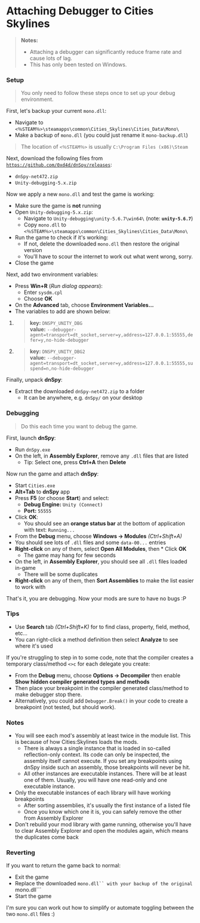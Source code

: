 # Attaching Debugger to Cities Skylines

> **Notes:**
> * Attaching a debugger can significantly reduce frame rate and cause lots of lag.
> * This has only been tested on Windows.

### Setup

> You only need to follow these steps once to set up your debug environment.

First, let's backup your current ```mono.dll```:

* Navigate to ```<％STEAM％>\steamapps\common\Cities_Skylines\Cities_Data\Mono\```
* Make a backup of ```mono.dll``` (you could just rename it ```mono-backup.dll```)

> The location of ```<％STEAM％>``` is usually ```C:\Program Files (x86)\Steam```

Next, download the following files
from [```https://github.com/0xd4d/dnSpy/releases```](https://github.com/0xd4d/dnSpy/releases):

* ```dnSpy-net472.zip```
* ```Unity-debugging-5.x.zip```

Now we apply a new ```mono.dll``` and test the game is working:

* Make sure the game is **not** running
* Open ```Unity-debugging-5.x.zip```:
    * Navigate to ```Unity-debugging\unity-5.6.7\win64\``` (note: **```unity-5.6.7```**)
    * Copy ```mono.dll``` to ```<％STEAM％>\steamapps\common\Cities_Skylines\Cities_Data\Mono\```
* Run the game to check if it's working:
    * If not, delete the downloaded ```mono.dll``` then restore the original version
    * You'll have to scour the internet to work out what went wrong, sorry.
* Close the game

Next, add two environment variables:

* Press **Win+R** (_Run dialog appears_):
    * Enter ```sysdm.cpl```
    * Choose **OK**
* On the **Advanced** tab, choose **Environment Variables...**
* The variables to add are shown below:

1. > **key:** ```DNSPY_UNITY_DBG```  
   > **value:** ```--debugger-agent=transport=dt_socket,server=y,address=127.0.0.1:55555,defer=y,no-hide-debugger```
2. > **key:** ```DNSPY_UNITY_DBG2```  
   > **value:** ```--debugger-agent=transport=dt_socket,server=y,address=127.0.0.1:55555,suspend=n,no-hide-debugger```

Finally, unpack **dnSpy**:

* Extract the downloaded ```dnSpy-net472.zip``` to a folder
    * It can be anywhere, e.g. ```dnSpy/``` on your desktop

### Debugging

> Do this each time you want to debug the game.

First, launch **dnSpy**:

* Run ```dnSpy.exe```
* On the left, in **Assembly Explorer**, remove any ```.dll``` files that are listed
    * Tip: Select one, press **Ctrl+A** then **Delete**

Now run the game and attach **dnSpy**:

* Start ```Cities.exe```
* **Alt+Tab** to **dnSpy** app
* Press **F5** (or choose **Start**) and select:
    * **Debug Engine:** ```Unity (Connect)```
    * **Port:** ```55555```
* Click **OK**:
    * You should see an **orange status bar** at the bottom of application with text: ```Running...```
* From the **Debug** menu, choose **Windows -> Modules** _(Ctrl+Shift+A)_
* You should see lots of ```.dll``` files and some ```data-00...``` entries
* **Right-click** on any of them, select **Open All Modules**, then * Click **OK**
    * The game may hang for few seconds
* On the left, in **Assembly Explorer**, you should see all ```.dll``` files loaded in-game
    * There will be some duplicates
* **Right-click** on any of them, then **Sort Assemblies** to make the list easier to work with

That's it, you are debugging. Now your mods are sure to have no bugs :P

### Tips

* Use **Search** tab _(Ctrl+Shift+K)_ for to find class, property, field, method, etc...
* You can right-click a method definition then select **Analyze** to see where it's used

If you're struggling to step in to some code, note that the compiler creates a temporary class/method `<>c` for each
delegate you create:

* From the **Debug** menu, choose **Options -> Decompiler** then enable **Show hidden compiler generated types and
  methods**
* Then place your breakpoint in the compiler generated class/method to make debugger stop there.
* Alternatively, you could add `Debugger.Break()` in your code to create a breakpoint (not tested, but should work).

### Notes

* You will see each mod's assembly at least twice in the module list. This is because of how Cities:Skylines loads the
  mods.
    * There is always a single instance that is loaded in so-called reflection-only context. Its code can only be
      inspected, the assembly itself cannot execute. If you set any breakpoints using dnSpy inside such an assembly,
      those breakpoints will never be hit.
    * All other instances are executable instances. There will be at least one of them. Usually, you will have one
      read-only and one executable instance.
* Only the executable instances of each library will have working breakpoints
    * After sorting assemblies, it's usually the first instance of a listed file
    * Once you know which one it is, you can safely remove the other from Assembly Explorer
* Don't rebuild your mod library with game running, otherwise you'll have to clear Assembly Explorer and open the
  modules again, which means the duplicates come back

### Reverting

If you want to return the game back to normal:

* Exit the game
* Replace the downloaded ```mono.dll`` with your backup of the original ```mono.dll```
* Start the game

I'm sure you can work out how to simplify or automate toggling between the two ```mono.dll``` files :)